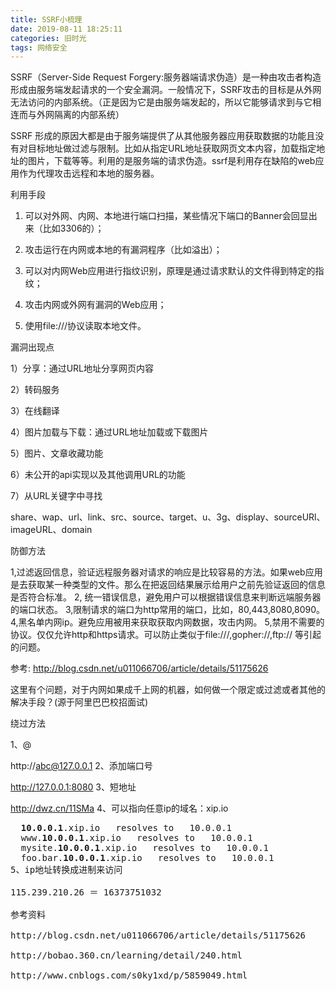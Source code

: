 ```yaml
---
title: SSRF小梳理
date: 2019-08-11 18:25:11
categories: 旧时光
tags: 网络安全
---
```

SSRF（Server-Side Request Forgery:服务器端请求伪造）是一种由攻击者构造形成由服务端发起请求的一个安全漏洞。一般情况下，SSRF攻击的目标是从外网无法访问的内部系统。（正是因为它是由服务端发起的，所以它能够请求到与它相连而与外网隔离的内部系统）

SSRF 形成的原因大都是由于服务端提供了从其他服务器应用获取数据的功能且没有对目标地址做过滤与限制。比如从指定URL地址获取网页文本内容，加载指定地址的图片，下载等等。利用的是服务端的请求伪造。ssrf是利用存在缺陷的web应用作为代理攻击远程和本地的服务器。

 

利用手段

1. 可以对外网、内网、本地进行端口扫描，某些情况下端口的Banner会回显出来（比如3306的）；

2. 攻击运行在内网或本地的有漏洞程序（比如溢出）；

3. 可以对内网Web应用进行指纹识别，原理是通过请求默认的文件得到特定的指纹；

4. 攻击内网或外网有漏洞的Web应用；

5. 使用file:///协议读取本地文件。

 

漏洞出现点 

1）分享：通过URL地址分享网页内容

2）转码服务

3）在线翻译

4）图片加载与下载：通过URL地址加载或下载图片

5）图片、文章收藏功能

6）未公开的api实现以及其他调用URL的功能

7）从URL关键字中寻找

share、wap、url、link、src、source、target、u、3g、display、sourceURl、imageURL、domain    

 
 

防御方法 

1,过滤返回信息，验证远程服务器对请求的响应是比较容易的方法。如果web应用是去获取某一种类型的文件。那么在把返回结果展示给用户之前先验证返回的信息是否符合标准。
2, 统一错误信息，避免用户可以根据错误信息来判断远端服务器的端口状态。
3,限制请求的端口为http常用的端口，比如，80,443,8080,8090。
4,黑名单内网ip。避免应用被用来获取获取内网数据，攻击内网。
5,禁用不需要的协议。仅仅允许http和https请求。可以防止类似于file:///,gopher://,ftp:// 等引起的问题。

参考: http://blog.csdn.net/u011066706/article/details/51175626

这里有个问题，对于内网如果成千上网的机器，如何做一个限定或过滤或者其他的解决手段？(源于阿里巴巴校招面试)

 

绕过方法 

1、@

http://abc@127.0.0.1
2、添加端口号

http://127.0.0.1:8080
3、短地址

http://dwz.cn/11SMa
4、可以指向任意ip的域名：xip.io

<pre> <strong> 10.0.0.1</strong>.xip.io   resolves to   10.0.0.1
  www.<strong>10.0.0.1</strong>.xip.io   resolves to   10.0.0.1
  mysite.<strong>10.0.0.1</strong>.xip.io   resolves to   10.0.0.1
  foo.bar.<strong>10.0.0.1</strong>.xip.io   resolves to   10.0.0.1
5、ip地址转换成进制来访问

115.239.210.26 ＝ 16373751032

参考资料

http://blog.csdn.net/u011066706/article/details/51175626

http://bobao.360.cn/learning/detail/240.html

http://www.cnblogs.com/s0ky1xd/p/5859049.html
